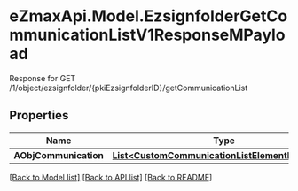 # eZmaxApi.Model.EzsignfolderGetCommunicationListV1ResponseMPayload
Response for GET /1/object/ezsignfolder/{pkiEzsignfolderID}/getCommunicationList

## Properties

Name | Type | Description | Notes
------------ | ------------- | ------------- | -------------
**AObjCommunication** | [**List&lt;CustomCommunicationListElementResponse&gt;**](CustomCommunicationListElementResponse.md) |  | 

[[Back to Model list]](../README.md#documentation-for-models) [[Back to API list]](../README.md#documentation-for-api-endpoints) [[Back to README]](../README.md)

